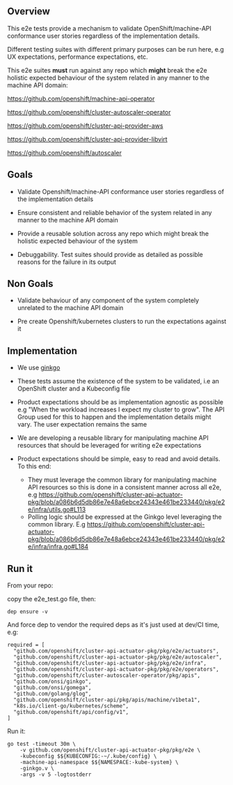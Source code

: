 ## Overview

This e2e tests provide a mechanism to validate OpenShift/machine-API conformance user stories regardless of the implementation details.

Different testing suites with different primary purposes can be run here, e.g UX expectations, performance expectations, etc. 

This e2e suites **must** run against any repo which **might** break the e2e holistic expected behaviour of the system related in any manner to the machine API domain:

https://github.com/openshift/machine-api-operator

https://github.com/openshift/cluster-autoscaler-operator

https://github.com/openshift/cluster-api-provider-aws

https://github.com/openshift/cluster-api-provider-libvirt

https://github.com/openshift/autoscaler

## Goals

- Validate Openshift/machine-API conformance user stories regardless of the implementation details

- Ensure consistent and reliable behavior of the system related in any manner to the machine API domain

- Provide a reusable solution across any repo which might break the holistic expected behaviour of the system

- Debuggability. Test suites should provide as detailed as possible reasons for the failure in its output

## Non Goals

- Validate behaviour of any component of the system completely unrelated to the machine API domain

- Pre create Openshift/kubernetes clusters to run the expectations against it

## Implementation

- We use [ginkgo](https://onsi.github.io/ginkgo/)

- These tests assume the existence of the system to be validated, i.e an OpenShift cluster and a Kubeconfig file

- Product expectations should be as implementation agnostic as possible e.g "When the workload increases I expect my cluster to grow".
The API Group used for this to happen and the implementation details might vary. The user expectation remains the same

- We are developing a reusable library for manipulating machine API resources that should be leveraged for writing e2e expectations

- Product expectations should be simple, easy to read and avoid details. To this end:
  - They must leverage the common library for manipulating machine API resources so this is done in a consistent manner across all e2e, e.g https://github.com/openshift/cluster-api-actuator-pkg/blob/a086b6d5db86e7e48a6ebce24343e461be233440/pkg/e2e/infra/utils.go#L113
  - Polling logic should be expressed at the Ginkgo level leveraging the common library. E.g https://github.com/openshift/cluster-api-actuator-pkg/blob/a086b6d5db86e7e48a6ebce24343e461be233440/pkg/e2e/infra/infra.go#L184 

## Run it

From your repo:

copy the e2e_test.go file, then:

`dep ensure -v`

And force dep to vendor the required deps as it's just used at dev/CI time, e.g:

```
required = [
  "github.com/openshift/cluster-api-actuator-pkg/pkg/e2e/actuators",
  "github.com/openshift/cluster-api-actuator-pkg/pkg/e2e/autoscaler",
  "github.com/openshift/cluster-api-actuator-pkg/pkg/e2e/infra",
  "github.com/openshift/cluster-api-actuator-pkg/pkg/e2e/operators",
  "github.com/openshift/cluster-autoscaler-operator/pkg/apis",
  "github.com/onsi/ginkgo",
  "github.com/onsi/gomega",
  "github.com/golang/glog",
  "github.com/openshift/cluster-api/pkg/apis/machine/v1beta1",
  "k8s.io/client-go/kubernetes/scheme",
  "github.com/openshift/api/config/v1",
]
```

Run it:

```
go test -timeout 30m \
    -v github.com/openshift/cluster-api-actuator-pkg/pkg/e2e \
    -kubeconfig $${KUBECONFIG:-~/.kube/config} \
    -machine-api-namespace $${NAMESPACE:-kube-system} \
    -ginkgo.v \
    -args -v 5 -logtostderr
```